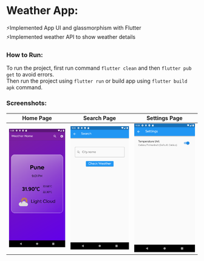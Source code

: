 # Weather App:
⚡️Implemented App UI and glassmorphism with Flutter
\
⚡️Implemented weather API to show weather details 

### How to Run:
To run the project, first run command ` flutter clean ` and then ` flutter pub get ` to avoid errors.\
Then run the project using ` flutter run ` or build app using ` flutter build apk ` command.

### Screenshots:
Home Page             |  Search Page           |        Settings Page
:-------------------------:|:-------------------------:|:-------------------------:
![](https://github.com/ShunyaCodes/Weather-App/blob/main/screenshots/Homepage.png)  |  ![](https://github.com/ShunyaCodes/Weather-App/blob/main/screenshots/Search.png)|  ![](https://github.com/ShunyaCodes/Weather-App/blob/main/screenshots/Settings.png)


